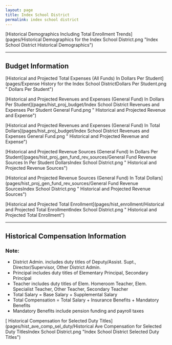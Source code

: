 ```yaml
---
layout: page
title: Index School District
permalink: index school district
---
```



[Historical Demographics Including Total Enrollment Trends](pages/Historical Demographics for the Index School District.png "Index School District Historical Demographics")

___

## Budget Information

[Historical and Projected Total Expenses (All Funds) In Dollars Per Student](pages/Expense History for the Index School DistrictDollars Per Student.png " Dollars Per Student")

[Historical and Projected Revenues and Expenses (General Fund) In Dollars Per Student](pages/hist_proj_budget/Index School District Revenues and Expenses Per Student General Fund.png " Historical and Projected Revenue and Expense")

[Historical and Projected Revenues and Expenses (General Fund) In Total Dollars](pages/hist_proj_budget/Index School District Revenues and Expenses General Fund.png " Historical and Projected Revenue and Expense")

[Historical and Projected Revenue Sources (General Fund) In Dollars Per Student](pages/hist_proj_gen_fund_rev_sources/General Fund Revenue Sources In Per Student DollarsIndex School District.png " Historical and Projected Revenue Sources")

[Historical and Projected Revenue Sources (General Fund) In Total Dollars](pages/hist_proj_gen_fund_rev_sources/General Fund Revenue SourcesIndex School District.png " Historical and Projected Revenue Sources")

[Historical and Projected Total Enrollment](pages/hist_enrollment/Historical and Projected Total EnrollmentIndex School District.png " Historical and Projected Total Enrollment")


___

## Historical Compensation Information
### Note:
- District Admin. includes duty titles of Deputy/Assist. Supt., Director/Supervisor, Other District Admin.
- Principal includes duty titles of Elementary Principal, Secondary Principal
- Teacher includes duty titles of Elem. Homeroom Teacher, Elem. Specialist Teacher, Other Teacher, Secondary Teacher
- Total Salary = Base Salary + Supplemental Salary
- Total Compensation = Total Salary + Insurance Benefits + Mandatory Benefits
- Mandatory Benefits include pension funding and payroll taxes

[ Historical Compensation for Selected Duty Titles](pages/hist_ave_comp_sel_duty/Historical Ave Compensation for Selected Duty TitlesIndex School District.png "Index School District Selected Duty Titles")

